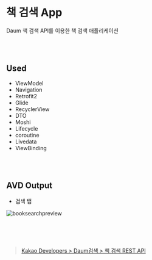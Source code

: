 # 책 검색 App

Daum 책 검색 API를 이용한 책 검색 애플리케이션


<br><br>

## Used
- ViewModel
- Navigation
- Retrofit2
- Glide
- RecyclerView
- DTO
- Moshi
- Lifecycle
- coroutine
- Livedata
- ViewBinding

<br>

<br>

## AVD Output

- 검색 탭

![booksearchpreview](https://user-images.githubusercontent.com/61173924/198824240-732df1d9-d565-4ac9-af4c-89cd38c4379e.png)


<br><br><br>

> [Kakao Developers > Daum검색 > 책 검색 REST API](https://developers.kakao.com/docs/latest/ko/daum-search/dev-guide#search-book)

